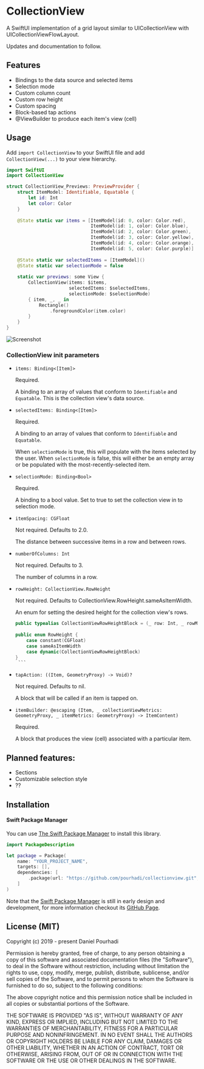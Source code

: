 # CollectionView

A SwiftUI implementation of a grid layout similar to UICollectionView with UICollectionViewFlowLayout.

Updates and documentation to follow.

## Features

* Bindings to the data source and selected items
* Selection mode
* Custom column count
* Custom row height
* Custom spacing
* Block-based tap actions
* @ViewBuilder to produce each item's view (cell)

## Usage

Add `import CollectionView` to your SwiftUI file and add `CollectionView(...)` to your view hierarchy. 

```swift
import SwiftUI
import CollectionView

struct CollectionView_Previews: PreviewProvider {
    struct ItemModel: Identifiable, Equatable {
        let id: Int
        let color: Color
    }
    
    @State static var items = [ItemModel(id: 0, color: Color.red),
                               ItemModel(id: 1, color: Color.blue),
                               ItemModel(id: 2, color: Color.green),
                               ItemModel(id: 3, color: Color.yellow),
                               ItemModel(id: 4, color: Color.orange),
                               ItemModel(id: 5, color: Color.purple)]
    
    @State static var selectedItems = [ItemModel]()
    @State static var selectionMode = false
    
    static var previews: some View {
        CollectionView(items: $items,
                       selectedItems: $selectedItems,
                       selectionMode: $selectionMode)
        { item, _, _ in
            Rectangle()
                .foregroundColor(item.color)
        }
    }
}

```
![Screenshot](https://github.com/pourhadi/collectionview/blob/master/screenshot.png?raw=true)

### CollectionView init parameters

 * `items: Binding<[Item]>`

    Required. 

    A binding to an array of values that conform to `Identifiable` and `Equatable`. This is the collection view's data source.

* `selectedItems: Binding<[Item]>`

    Required.

    A binding to an array of values that conform to `Identifiable` and `Equatable`.

    When `selectionMode` is true, this will populate with the items selected by the user. When `selectionMode` is false, this will either be an empty array or be populated with the most-recently-selected item.

* `selectionMode: Binding<Bool>`

    Required.

    A binding to a bool value. Set to true to set the collection view in to selection mode.

* `itemSpacing: CGFloat`

    Not required. Defaults to 2.0.

    The distance between successive items in a row and between rows.

* `numberOfColumns: Int`

    Not required. Defaults to 3.

    The number of columns in a row.

* `rowHeight: CollectionView.RowHeight`

    Not required. Defaults to CollectionView.RowHeight.sameAsItemWidth.

    An enum for setting the desired height for the collection view's rows.

     ```swift
     public typealias CollectionViewRowHeightBlock = (_ row: Int, _ rowMetrics: GeometryProxy, _ itemSpacing: CGFloat, _ numberOfColumns: Int) -> CGFloat
         
     public enum RowHeight {
         case constant(CGFloat)
         case sameAsItemWidth
         case dynamic(CollectionViewRowHeightBlock)
     }
      ```

* `tapAction: ((Item, GeometryProxy) -> Void)?`

    Not required. Defaults to nil.

    A block that will be called if an item is tapped on.

* `itemBuilder: @escaping (Item, _ collectionViewMetrics: GeometryProxy, _ itemMetrics: GeometryProxy) -> ItemContent)`

    Required.

    A block that produces the view (cell) associated with a particular item.

## Planned features:
* Sections
* Customizable selection style
* ??

## Installation

#### Swift Package Manager
You can use [The Swift Package Manager](https://swift.org/package-manager) to install this library.

```swift
import PackageDescription

let package = Package(
    name: "YOUR_PROJECT_NAME",
    targets: [],
    dependencies: [
        .package(url: "https://github.com/pourhadi/collectionview.git", .branch("master"))    
    ]
)
```

Note that the [Swift Package Manager](https://swift.org/package-manager) is still in early design and development, for more information checkout its [GitHub Page](https://github.com/apple/swift-package-manager).

## License (MIT)

Copyright (c) 2019 - present Daniel Pourhadi

Permission is hereby granted, free of charge, to any person obtaining a copy
of this software and associated documentation files (the "Software"), to deal
in the Software without restriction, including without limitation the rights
to use, copy, modify, merge, publish, distribute, sublicense, and/or sell
copies of the Software, and to permit persons to whom the Software is
furnished to do so, subject to the following conditions:

The above copyright notice and this permission notice shall be included in
all copies or substantial portions of the Software.

THE SOFTWARE IS PROVIDED "AS IS", WITHOUT WARRANTY OF ANY KIND, EXPRESS OR
IMPLIED, INCLUDING BUT NOT LIMITED TO THE WARRANTIES OF MERCHANTABILITY,
FITNESS FOR A PARTICULAR PURPOSE AND NONINFRINGEMENT. IN NO EVENT SHALL THE
AUTHORS OR COPYRIGHT HOLDERS BE LIABLE FOR ANY CLAIM, DAMAGES OR OTHER
LIABILITY, WHETHER IN AN ACTION OF CONTRACT, TORT OR OTHERWISE, ARISING FROM,
OUT OF OR IN CONNECTION WITH THE SOFTWARE OR THE USE OR OTHER DEALINGS IN
THE SOFTWARE.
